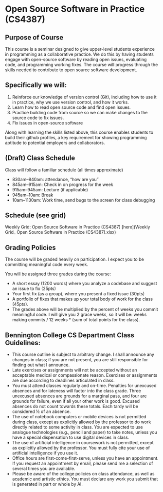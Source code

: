 # Open Source Software in Practice (CS4387)
## Purpose of Course
This course is a seminar designed to give upper-level students experience in programming as a collaborative practice. We do this by having students engage with open-source software by reading open issues, evaluating code, and programming working fixes. The course will progress through the skills needed to contribute to open source software development. 

## Specifically we will:
1) Reinforce our knowledge of version control (Git), including how to use it in practice, why we use version control, and how it works.
2) Learn how to read open source code and find open issues.
3) Practice building code from source so we can make changes to the source code to fix issues.
4) Fix issues in open-source software


Along with learning the skills listed above, this course enables students to build their github profiles, a key requirement for showing programming aptitude to potential employers and collaborators.

## (Draft) Class Schedule
Class will follow a familiar schedule (all times approximate)
- 830am–840am: attendance, “how are you”
- 845am–915am: Check in on progress for the week
- 915am–945am: Lecture (if applicable)
- 945am–10am: Break
- 10am–1130am: Work time, send bugs to the screen for class debugging
  
## Schedule (see grid)
Weekly Grid: Open Source Software in Practice (CS4387) [here](Weekly Grid_ Open Source Software in Practice (CS4387).xlsx)

## Grading Policies
The course will be graded heavily on participation. I expect you to be committing meaningful code every week. 

You will be assigned three grades during the course:
* A short essay (1200 words) where you analyze a codebase and suggest an issue to fix (25pts)
* Your first fix (as a group), where you present a fixed issue (30pts)
* A portfolio of fixes that makes up your total body of work for the class (45pts).
* The grades above will be multiplied by the percent of weeks you commit meaningful code. I will give you 2 grace weeks, so it will be:
  weeks making commits / 12 weeks * (sum of total points for the class).

## Bennington College CS Department Class Guidelines:
* This course outline is subject to arbitrary change. I shall announce any changes in class; if you are not present, you are still responsible for finding out what I announce.
* Late exercises or assignments will not be accepted without an acceptable medical or compassionate reason. Exercises or assignments are due according to deadlines articulated in class.
* You must attend classes regularly and on-time. Penalties for unexcused absences and for lateness will factor into the class grade. Three unexcused absences are grounds for a marginal pass, and four are grounds for failure, even if all your other work is good. Excused absences do not count towards these totals. Each tardy will be considered ½ of an absence.
* The use of notebook computers or mobile devices is not permitted during class, except as explicitly allowed by the professor to do work directly related to some activity in class. You are expected to use analogue technologies (e.g., pencil and paper) to take notes, unless you have a special dispensation to use digital devices in class.
* The use of artificial intelligence in coursework is not permitted, except as explicitly allowed by the professor. You must fully cite your use of artificial intelligence if you use it.
* Office hours are first-come-first-serve, unless you have an appointment. If you request an appointment by email, please send me a selection of several times you are available.
* Please be aware of the college policies on class attendance, as well as academic and artistic ethics. You must declare any work you submit that is generated in part or whole by AI.
